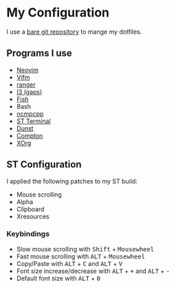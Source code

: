 # My Configuration
I use a [bare git repository](https://www.atlassian.com/git/tutorials/dotfiles) to mange my dotfiles. 
## Programs I use
* [Neovim](https://neovim.io/)
* [Vifm](https://vifm.info/)
* [ranger](https://ranger.github.io/)
* [I3 (gaps)](https://i3wm.org/)
* [Fish](https://fishshell.com/)
* Bash
* [ncmpcpp](https://rybczak.net/ncmpcpp/)
* [ST Terminal](https://st.suckless.org/)
* [Dunst](https://dunst-project.org/)
* [Compton](https://github.com/chjj/compton)
* [XOrg](https://www.x.org/wiki/)

## ST Configuration
I applied the following patches to my ST build:
* Mouse scrolling
* Alpha
* Clipboard
* Xresources
### Keybindings
* Slow mouse scrolling with <kbd>Shift</kbd> + <kbd>Mousewheel</kbd> 
* Fast mouse scrolling with <kbd>ALT</kbd> + <kbd>Mousewheel</kbd> 
* Copy/Paste with <kbd>ALT</kbd> + <kbd>C</kbd> and <kbd>ALT</kbd> + <kbd>V</kbd>
* Font size increase/decrease with <kbd>ALT</kbd> + <kbd>+</kbd> and <kbd>ALT</kbd> + <kbd>-</kbd>
* Default font size with <kbd>ALT</kbd> + <kbd>0</kbd>

